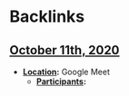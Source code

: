 
# Backlinks
## [October 11th, 2020](<October 11th, 2020.md>)
- **[Location](<Location.md>):** Google Meet
    - **[Participants](<Participants.md>):**

